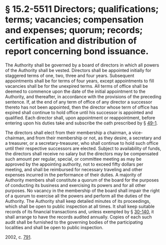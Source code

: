 # § 15.2-5511 Directors; qualifications; terms; vacancies; compensation and expenses; quorum; records; certification and distribution of report concerning bond issuance.

<p>The Authority shall be governed by a board of directors in which all powers of the Authority shall be vested. Directors shall be appointed initially for staggered terms of one, two, three and four years. Subsequent appointments shall be for terms of four years, except appointments to fill vacancies shall be for the unexpired terms. All terms of office shall be deemed to commence upon the date of the initial appointment to the Authority, and thereafter, in accordance with the provisions of the preceding sentence. If, at the end of any term of office of any director a successor thereto has not been appointed, then the director whose term of office has expired shall continue to hold office until his successor is appointed and qualified. Each director shall, upon appointment or reappointment, before entering upon his duties take and subscribe the oath prescribed by § <a href='http://law.lis.virginia.gov/vacode/49-1/'>49-1</a>.</p><p>The directors shall elect from their membership a chairman, a vice-chairman, and from their membership or not, as they desire, a secretary and a treasurer, or a secretary-treasurer, who shall continue to hold such office until their respective successors are elected. Subject to availability of funds, the directors shall receive no salary but the directors may be compensated such amount per regular, special, or committee meeting as may be approved by the appointing authority, not to exceed fifty dollars per meeting, and shall be reimbursed for necessary traveling and other expenses incurred in the performance of their duties. A majority of Authority members shall constitute a quorum of the board for the purposes of conducting its business and exercising its powers and for all other purposes. No vacancy in the membership of the board shall impair the right of a quorum to exercise all the powers and perform all the duties of the Authority. The Authority shall keep detailed minutes of its proceedings, which shall be open to public inspection at all times. It shall keep suitable records of its financial transactions and, unless exempted by § <a href='http://law.lis.virginia.gov/vacode/30-140/'>30-140</a>, it shall arrange to have the records audited annually. Copies of each such audit shall be furnished to the governing bodies of the participating localities and shall be open to public inspection.</p><p>2002, c. <a href='http://lis.virginia.gov/cgi-bin/legp604.exe?021+ful+CHAP0791'>791</a>.</p>